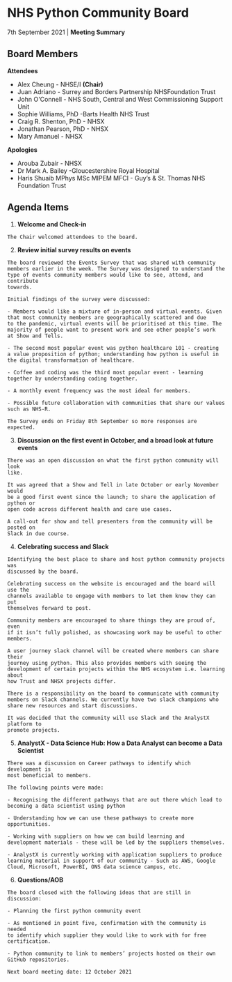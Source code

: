 # NHS Python Community Board

7th September 2021 | **Meeting Summary**

## Board Members

**Attendees**

- Alex Cheung - NHSE/I **(Chair)**
- Juan Adriano - Surrey and Borders Partnership NHSFoundation Trust
- John O'Connell - NHS South, Central and West Commissioning Support Unit
- Sophie Williams, PhD -Barts Health NHS Trust
- Craig R. Shenton, PhD - NHSX
- Jonathan Pearson, PhD - NHSX
- Mary Amanuel - NHSX


**Apologies**

- Arouba Zubair - NHSX
- Dr Mark A. Bailey -Gloucestershire Royal Hospital
- Haris Shuaib MPhys MSc MIPEM MFCI - Guy’s & St. Thomas NHS Foundation Trust

## Agenda Items

1. **Welcome and Check-in**

```
The Chair welcomed attendees to the board.
```


2. **Review initial survey results on events**

```
The board reviewed the Events Survey that was shared with community
members earlier in the week. The Survey was designed to understand the
type of events community members would like to see, attend, and contribute
towards.
```
```
Initial findings of the survey were discussed:

- Members would like a mixture of in-person and virtual events. Given
that most community members are geographically scattered and due
to the pandemic, virtual events will be prioritised at this time. The
majority of people want to present work and see other people’s work
at Show and Tells.

- The second most popular event was python healthcare 101 - creating
a value proposition of python; understanding how python is useful in
the digital transformation of healthcare.

- Coffee and coding was the third most popular event - learning
together by understanding coding together.

- A monthly event frequency was the most ideal for members.

- Possible future collaboration with communities that share our values
such as NHS-R.
```

```
The Survey ends on Friday 8th September so more responses are expected.

```

3. **Discussion on the first event in October, and a broad look at future
events**

```
There was an open discussion on what the first python community will look
like.

It was agreed that a Show and Tell in late October or early November would
be a good first event since the launch; to share the application of python or
open code across different health and care use cases.

A call-out for show and tell presenters from the community will be posted on
Slack in due course.

```

4. **Celebrating success and Slack**

```
Identifying the best place to share and host python community projects was
discussed by the board.

Celebrating success on the website is encouraged and the board will use the
channels available to engage with members to let them know they can put
themselves forward to post.

Community members are encouraged to share things they are proud of, even
if it isn’t fully polished, as showcasing work may be useful to other members.
```
```
A user journey slack channel will be created where members can share their
journey using python. This also provides members with seeing the
development of certain projects within the NHS ecosystem i.e. learning about
how Trust and NHSX projects differ.

There is a responsibility on the board to communicate with community
members on Slack channels. We currently have two slack champions who
share new resources and start discussions.
```
```
It was decided that the community will use Slack and the AnalystX platform to
promote projects.

```

5. **AnalystX - Data Science Hub: How a Data Analyst can become a Data
Scientist**

```
There was a discussion on Career pathways to identify which development is
most beneficial to members.

The following points were made:

- Recognising the different pathways that are out there which lead to
becoming a data scientist using python

- Understanding how we can use these pathways to create more
opportunities.

- Working with suppliers on how we can build learning and
development materials - these will be led by the suppliers themselves.

- AnalystX is currently working with application suppliers to produce
learning material in support of our community - Such as AWS, Google
Cloud, Microsoft, PowerBI, ONS data science campus, etc.

```

6. **Questions/AOB**

```
The board closed with the following ideas that are still in discussion:

- Planning the first python community event

- As mentioned in point five, confirmation with the community is needed
to identify which supplier they would like to work with for free
certification.
    
- Python community to link to members’ projects hosted on their own
GitHub repositories.
```
```
Next board meeting date: 12 October 2021
```
